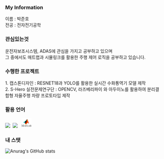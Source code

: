 <h3>My Information</h3>
이름 : 박준호 <br/>
전공 : 전자전기공학

<h3>관심있는것</h3> 
운전자보조시스템, ADAS에 관심을 가지고 공부하고 있으며 <br/>
그 중에서도 매트랩과 시뮬링크를 활용한 주행 제어 로직을 공부하고 있습니다.

<h3>수행한 프로젝트</h3>
1. 캡스톤디자인 : RESNET18과 YOLO를 활용한 실시간 수화통역기 모델 제작 <br/>
2. S-Hero 실전문제연구단 : OPENCV, 라즈베리파이 와 아두이노를 활용하여 분리결합형 자율주행 차량 프로토타입 제작

<h3>활용 언어</h3>
<div>
<img src="https://img.shields.io/badge/Python-3766AB?style=flat-square&logo=Python&logoColor=white"/></a>&nbsp;
<img src="https://img.shields.io/badge/C-A8B9CC?style=flat-square&logo=C&logoColor=white"/></a>&nbsp;&nbsp;
<img src="https://raw.githubusercontent.com/github/explore/80688e429a7d4ef2fca1e82350fe8e3517d3494d/topics/matlab/matlab.png" width="32" height="32" class="d-block rounded-1 mr-3 flex-shrink-0" alt="matlab logo">
<div>

<h3>내 스탯</h3>
   
![Anurag's GitHub stats](https://github-readme-stats.vercel.app/api?username=PARKJUNHO7265&show_icons=true&theme=radical)

